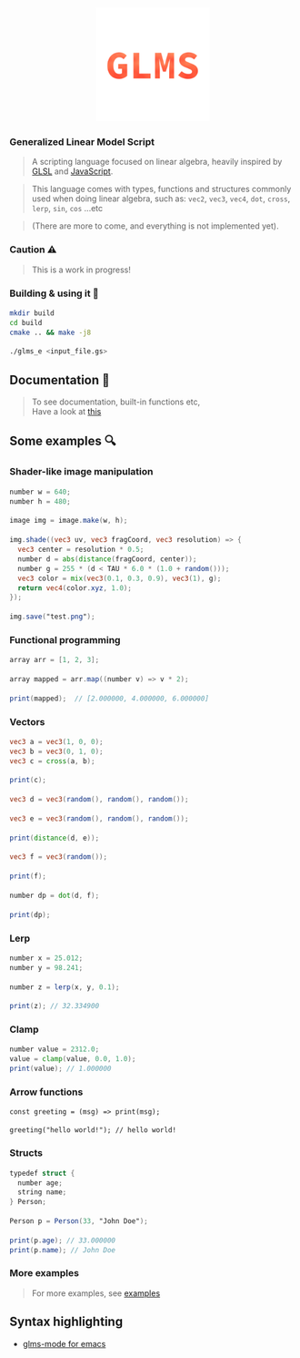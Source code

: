 <div align="center" style="text-align: center;">
  <img width="200" src="glms.png"/>
</div>

### Generalized Linear Model Script
> A scripting language focused on linear algebra, heavily inspired by [GLSL](https://en.wikipedia.org/wiki/OpenGL_Shading_Language)
> and [JavaScript](https://en.wikipedia.org/wiki/JavaScript).

> This language comes with types, functions and structures commonly used when doing linear algebra,
> such as: `vec2`, `vec3`, `vec4`, `dot`, `cross`, `lerp`, `sin`, `cos` ...etc

> (There are more to come, and everything is not implemented yet).

### Caution :warning:
> This is a work in progress!

### Building & using it :hammer:
```bash
mkdir build
cd build
cmake .. && make -j8

./glms_e <input_file.gs>
```

## Documentation :open_book:
> To see documentation, built-in functions etc,  
> Have a look at [this](docs/signatures.md)

## Some examples :mag:

### Shader-like image manipulation
```glsl
number w = 640;
number h = 480;

image img = image.make(w, h);

img.shade((vec3 uv, vec3 fragCoord, vec3 resolution) => {
  vec3 center = resolution * 0.5;
  number d = abs(distance(fragCoord, center));
  number g = 255 * (d < TAU * 6.0 * (1.0 + random()));
  vec3 color = mix(vec3(0.1, 0.3, 0.9), vec3(1), g);
  return vec4(color.xyz, 1.0);
});

img.save("test.png");
```

### Functional programming
```glsl
array arr = [1, 2, 3];

array mapped = arr.map((number v) => v * 2);

print(mapped);  // [2.000000, 4.000000, 6.000000]
```

### Vectors
```glsl
vec3 a = vec3(1, 0, 0);
vec3 b = vec3(0, 1, 0);
vec3 c = cross(a, b);

print(c);

vec3 d = vec3(random(), random(), random());

vec3 e = vec3(random(), random(), random());

print(distance(d, e));

vec3 f = vec3(random());

print(f);

number dp = dot(d, f);

print(dp);
```

### Lerp
```glsl
number x = 25.012;
number y = 98.241;

number z = lerp(x, y, 0.1);

print(z); // 32.334900
```

### Clamp
```glsl
number value = 2312.0;
value = clamp(value, 0.0, 1.0);
print(value); // 1.000000
```

### Arrow functions
```
const greeting = (msg) => print(msg);

greeting("hello world!"); // hello world!
```

### Structs
```glsl
typedef struct {
  number age;
  string name;
} Person;

Person p = Person(33, "John Doe");

print(p.age); // 33.000000
print(p.name); // John Doe
```

### More examples
> For more examples, see [examples](EXAMPLES.md)

## Syntax highlighting
* [glms-mode for emacs](https://github.com/sebbekarlsson/glms-mode)
